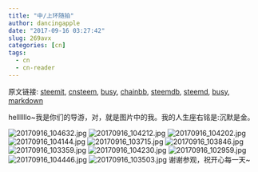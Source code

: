 ```yaml
---
title: "中/上环随拍"
author: dancingapple
date: "2017-09-16 03:27:42"
slug: 269avx
categories: [cn]
tags: 
  - cn
  - cn-reader
---
```


原文链接: [steemit](https://steemit.com), [cnsteem](https://cnsteem.com), [busy](https://busy.org), [chainbb](https://chainbb.com), [steemdb](https://steemdb.com), [steemd](https://steemd.com), [busy](https://busy.org), [markdown](https://raw.githubusercontent.com/pzhaonet/steem_dancingapple/master/content/post/269avx.md)

hellllllo~我是你们的导游，对，就是图片中的我。我的人生座右铭是:沉默是金。

![20170916_104632.jpg](https://steemitimages.com/DQmap1VExQ5FhwHFMGCTHETRDFNB72bXhSmbWPez7JFD2cM/20170916_104632.jpg)
![20170916_104212.jpg](https://steemitimages.com/DQma3xG3Bwt5JqPrYiPuW5SxDkBNxVrAvtNKz8mEXyRkC1a/20170916_104212.jpg)
![20170916_104202.jpg](https://steemitimages.com/DQma3h965XLAGmPsgvH77vuUgiN1p3mkMrGYFgQofg4gwXu/20170916_104202.jpg)
![20170916_104144.jpg](https://steemitimages.com/DQmZifxg68qCZDGfPQCPyukEPjeBFacqNDqDJAg7tnMPrYW/20170916_104144.jpg)
![20170916_103715.jpg](https://steemitimages.com/DQmUjpVxA1pBWQJupAvvG66A8trE48c5ngTKDGC7W52eSPo/20170916_103715.jpg)
![20170916_103846.jpg](https://steemitimages.com/DQmYaD7GSU5CFdEcLwhcu58qZk2gvxg37gkNWWeAC7M1vuW/20170916_103846.jpg)
![20170916_103359.jpg](https://steemitimages.com/DQmct3zGbx2WerX8MLXV6z13EkfKjLb1cPGd4ssFB7axLaX/20170916_103359.jpg)
![20170916_104230.jpg](https://steemitimages.com/DQmWZKHzhPDgyyMDHLe7KARuQLCLV1cfDYFJtYMjF3ZYkKM/20170916_104230.jpg)
![20170916_102959.jpg](https://steemitimages.com/DQmXRcqCLqFyhpSq6QajDHGHZzNdvGpe9JGkwwgBMSHbNu2/20170916_102959.jpg)
![20170916_104446.jpg](https://steemitimages.com/DQmegpMeww9j1PKi11aD6YKQadUsTZYz8kDW5d5aWsC2YwM/20170916_104446.jpg)
![20170916_103503.jpg](https://steemitimages.com/DQmS3mzyHWJb5DA1atGrz2DKLsGnoZejLmTq6quNHmgGKns/20170916_103503.jpg)
谢谢参观，祝开心每一天~
